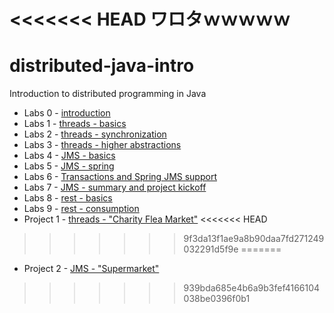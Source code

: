 <<<<<<< HEAD
ワロタｗｗｗｗｗ
=======
distributed-java-intro
======================

Introduction to distributed programming in Java

- Labs 0 - [introduction](0-introduction/README.md)
- Labs 1 - [threads - basics](1-threads-basics/README.md)
- Labs 2 - [threads - synchronization](2-threads-synchronization/README.md)
- Labs 3 - [threads - higher abstractions](3-threads-higher-abstractions/README.md)
- Labs 4 - [JMS - basics ](4-JMS-basics/README.md)
- Labs 5 - [JMS - spring ](5-spring-jms/README.md)
- Labs 6 - [Transactions and Spring JMS support](6-tx-spring-jms/README.md)
- Labs 7 - [JMS - summary and project kickoff](7-JMS-summary-and-project-kickoff/README.md)
- Labs 8 - [rest - basics](8-rest-basics/README.md)
- Labs 9 - [rest - consumption](9-rest-consumption/README.md)
- Project 1 - [threads - "Charity Flea Market"](projects/1-threads/README.md)
<<<<<<< HEAD
>>>>>>> 9f3da13f1ae9a8b90daa7fd271249032291d5f9e
=======
- Project 2 - [JMS - "Supermarket"](7-JMS-summary-and-project-kickoff/README.md)

>>>>>>> 939bda685e4b6a9b3fef4166104038be0396f0b1
